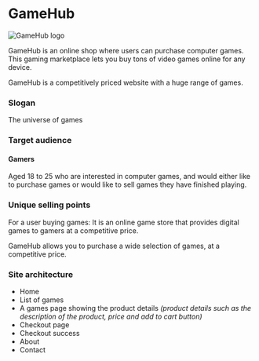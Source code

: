 # GameHub

![GameHub logo](https://raw.githubusercontent.com/NoroffFEU/first-year-cross-course-assignment-brief-three/master/GameHub_Logo.png)

GameHub is an online shop where users can purchase computer games. This gaming marketplace lets you buy tons of video games online for any device.

GameHub is a competitively priced website with a huge range of games.

### Slogan

The universe of games

### Target audience

#### Gamers

Aged 18 to 25 who are interested in computer games, and would either like to purchase games or would like to sell games they have finished playing.

### Unique selling points

For a user buying games: It is an online game store that provides digital games to gamers at a competitive price.

GameHub allows you to purchase a wide selection of games, at a competitive price.

### Site architecture

- Home
- List of games
- A games page showing the product details
  _(product details such as the description of the product, price and add to cart button)_
- Checkout page
- Checkout success
- About
- Contact
